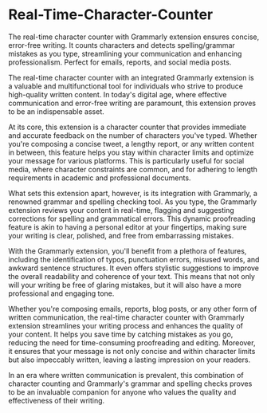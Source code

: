 # Real-Time-Character-Counter
 The real-time character counter with Grammarly extension ensures concise, error-free writing. It counts characters and detects spelling/grammar mistakes as you type, streamlining your communication and enhancing professionalism. Perfect for emails, reports, and social media posts.
 
The real-time character counter with an integrated Grammarly extension is a valuable and multifunctional tool for individuals who strive to produce high-quality written content. In today's digital age, where effective communication and error-free writing are paramount, this extension proves to be an indispensable asset.

At its core, this extension is a character counter that provides immediate and accurate feedback on the number of characters you've typed. Whether you're composing a concise tweet, a lengthy report, or any written content in between, this feature helps you stay within character limits and optimize your message for various platforms. This is particularly useful for social media, where character constraints are common, and for adhering to length requirements in academic and professional documents.

What sets this extension apart, however, is its integration with Grammarly, a renowned grammar and spelling checking tool. As you type, the Grammarly extension reviews your content in real-time, flagging and suggesting corrections for spelling and grammatical errors. This dynamic proofreading feature is akin to having a personal editor at your fingertips, making sure your writing is clear, polished, and free from embarrassing mistakes.

With the Grammarly extension, you'll benefit from a plethora of features, including the identification of typos, punctuation errors, misused words, and awkward sentence structures. It even offers stylistic suggestions to improve the overall readability and coherence of your text. This means that not only will your writing be free of glaring mistakes, but it will also have a more professional and engaging tone.

Whether you're composing emails, reports, blog posts, or any other form of written communication, the real-time character counter with Grammarly extension streamlines your writing process and enhances the quality of your content. It helps you save time by catching mistakes as you go, reducing the need for time-consuming proofreading and editing. Moreover, it ensures that your message is not only concise and within character limits but also impeccably written, leaving a lasting impression on your readers.

In an era where written communication is prevalent, this combination of character counting and Grammarly's grammar and spelling checks proves to be an invaluable companion for anyone who values the quality and effectiveness of their writing.

